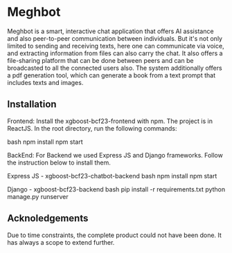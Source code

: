 # Meghbot

Meghbot is a smart, interactive chat application that offers AI assistance and also peer-to-peer communication between individuals. But it's not only limited to sending and receiving texts, here one can communicate via voice, and extracting information from files can also carry the chat. It also offers a file-sharing platform that can be done between peers and can be broadcasted to all the connected users also. The system additionally offers a pdf generation tool, which can generate a book from a text prompt that includes texts and images.

## Installation
Frontend:
Install the xgboost-bcf23-frontend with npm. The project is in ReactJS.
In the root directory, run the following commands:

bash
  npm install 
  npm start


BackEnd:
For Backend we used Express JS and Django frameworks. Follow the instruction below to install them.

Express JS - xgboost-bcf23-chatbot-backend
bash
  npm install
  npm start

Django - xgboost-bcf23-backend
bash
 pip install -r requirements.txt
 python manage.py runserver

## Acknoledgements
Due to time constraints, the complete product could not have been done. It has always a scope to extend further.
